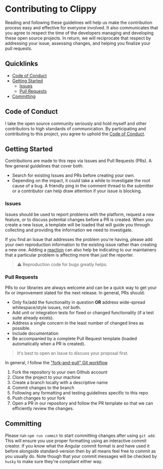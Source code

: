 # Contributing to Clippy

Reading and following these guidelines will help us make the contribution process easy and effective for everyone involved. It also communicates that you agree to respect the time of the developers managing and developing these open source projects. In return, we will reciprocate that respect by addressing your issue, assessing changes, and helping you finalize your pull requests.

## Quicklinks

-   [Code of Conduct](#code-of-conduct)
-   [Getting Started](#getting-started)
    -   [Issues](#issues)
    -   [Pull Requests](#pull-requests)
- [Committing](#committing)

## Code of Conduct

I take the open source community seriously and hold myself and other contributors to high standards of communication. By participating and contributing to this project, you agree to uphold the [Code of Conduct](./CODE-OF-CONDUCT.md).

## Getting Started

Contributions are made to this repo via Issues and Pull Requests (PRs). A few general guidelines that cover both:

-   Search for existing Issues and PRs before creating your own.
-   Depending on the impact, it could take a while to investigate the root cause of a bug. A friendly ping in the comment thread to the submitter or a contributor can help draw attention if your issue is blocking.

### Issues

Issues should be used to report problems with the platform, request a new feature, or to discuss potential changes before a PR is created. When you create a new Issue, a template will be loaded that will guide you through collecting and providing the information we need to investigate.

If you find an Issue that addresses the problem you're having, please add your own reproduction information to the existing issue rather than creating a new one. Adding a [reaction](https://github.blog/2016-03-10-add-reactions-to-pull-requests-issues-and-comments/) can also help be indicating to our maintainers that a particular problem is affecting more than just the reporter.

> ⚠️ Reproduction code for bugs greatly helps.

### Pull Requests

PRs to our libraries are always welcome and can be a quick way to get your fix or improvement slated for the next release. In general, PRs should:

-   Only fix/add the functionality in question **OR** address wide-spread whitespace/style issues, not both.
-   Add unit or integration tests for fixed or changed functionality (if a test suite already exists).
-   Address a single concern in the least number of changed lines as possible.
-   Include documentation
-   Be accompanied by a complete Pull Request template (loaded automatically when a PR is created).

> It's best to open an Issue to discuss your proposal first.

In general, I follow the ["fork-and-pull" Git workflow](https://github.com/susam/gitpr)

1.  Fork the repository to your own Github account
2.  Clone the project to your machine
3.  Create a branch locally with a descriptive name
4.  Commit changes to the branch
5.  Following any formatting and testing guidelines specific to this repo
6.  Push changes to your fork
7.  Open a PR in our repository and follow the PR template so that we can efficiently review the changes.

## Committing
Please run `npm run commit` to start committing changes after using `git add`.
This will ensure you use proper formatting using an interactive commit creator.
If you know what the Angular commit format is and have used it before alongside
standard-version then by all means feel free to commit as you usually do. Note
though that your commit messages will be checked by `husky` to make sure they're
compliant either way.
